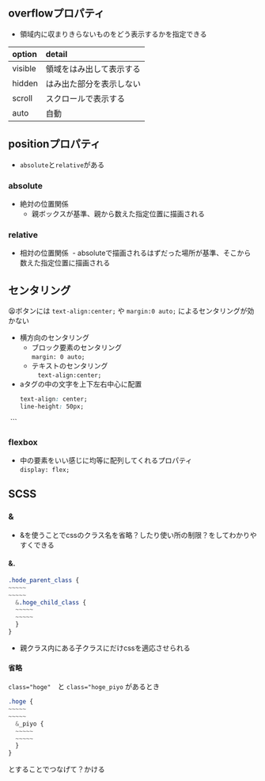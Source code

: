 ## overflowプロパティ
- 領域内に収まりきらないものをどう表示するかを指定できる

|option|detail|
|:--|:--|
|visible|領域をはみ出して表示する|
|hidden|はみ出た部分を表示しない|
|scroll|スクロールで表示する|
|auto|自動|

## positionプロパティ
- `absolute`と`relative`がある
### absolute
- 絶対の位置関係
  - 親ボックスが基準、親から数えた指定位置に描画される
### relative
- 相対の位置関係
  - absoluteで描画されるはずだった場所が基準、そこから数えた指定位置に描画される
  
## センタリング
😫ボタンには ` text-align:center; ` や ` margin:0 auto; ` によるセンタリングが効かない  
- 横方向のセンタリング  
    - ブロック要素のセンタリング  
    ` margin: 0 auto; `  
    - テキストのセンタリング  
    ` text-align:center; `  
- aタグの中の文字を上下左右中心に配置
  ```css
  text-align: center;
  line-height: 50px;
  ```
### flexbox
- 中の要素をいい感じに均等に配列してくれるプロパティ  
` display: flex; `

## SCSS
### &
- &を使うことでcssのクラス名を省略？したり使い所の制限？をしてわかりやすくできる
#### &.
```css
.hode_parent_class {
~~~~~
~~~~~
  &.hoge_child_class {
  ~~~~~
  ~~~~~
  }
}
```
- 親クラス内にある子クラスにだけcssを適応させられる

#### 省略
`class="hoge"`　と `class="hoge_piyo` があるとき
```css
.hoge {
~~~~~
~~~~~
  &_piyo {
  ~~~~~
  ~~~~~
  }
}
```
とすることでつなげて？かける


